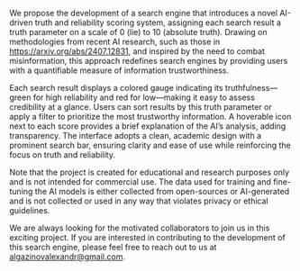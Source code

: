We propose the development of a search engine that introduces a novel AI-driven truth and reliability scoring system, assigning each search result a truth parameter on a scale of 0 (lie) to 10 (absolute truth). 
Drawing on methodologies from recent AI research, such as those in https://arxiv.org/abs/2407.12831, 
and inspired by the need to combat misinformation, this approach redefines search engines by providing users with a quantifiable measure of information trustworthiness.

Each search result displays a colored gauge indicating its truthfulness—green for high reliability and red for low—making it easy to assess credibility at a glance. 
Users can sort results by this truth parameter or apply a filter to prioritize the most trustworthy information. 
A hoverable icon next to each score provides a brief explanation of the AI’s analysis, adding transparency. 
The interface adopts a clean, academic design with a prominent search bar, ensuring clarity and ease of use while reinforcing the focus on truth and reliability.

Note that the project is created for educational and research purposes only and is not intended for commercial use. The data used for training and fine-tuning the AI models is either collected from open-sources or AI-generated and is not collected or used in any way that violates privacy or ethical guidelines.

We are always looking for the motivated collaborators to join us in this exciting project. If you are interested in contributing to the development of this search engine, please feel free to reach out to us at algazinovalexandr@gmail.com.
